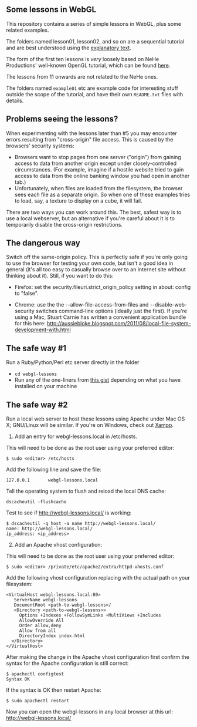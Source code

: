 Some lessons in WebGL
---------------------

This repository contains a series of simple lessons in WebGL, plus some
related examples.

The folders named lesson01, lesson02, and so on are a sequential tutorial and
are best understood using the [explanatory text](http://learningwebgl.com/lessons/).

The form of the first ten lessons is *very* loosely based on NeHe Productions'
well-known OpenGL tutorial, which can be found [here](http://nehe.gamedev.net/).

The lessons from 11 onwards are not related to the NeHe ones.

The folders named `example01` etc are example code for interesting stuff outside
the scope of the tutorial, and have their own `README.txt` files with details.


Problems seeing the lessons?
----------------------------

When experimenting with the lessons later than #5 you may encounter errors
resulting from "cross-origin" file access.  This is caused by the browsers'
security systems:

 * Browsers want to stop pages from one server ("origin") from gaining access
   to data from another origin except under closely-controlled circumstances.
   (For example, imagine if a hostile website tried to gain access to data
   from the online banking window you had open in another tab.)
 * Unfortunately, when files are loaded from the filesystem, the browser sees
   each file as a separate origin.  So when one of these examples tries to
   load, say, a texture to display on a cube, it will fail.

There are two ways you can work around this.  The best, safest way is to use
a local webserver, but an alternative if you're careful about it is to
temporarily disable the cross-origin restrictions.

The dangerous way
---------------------

Switch off the same-origin policy.  This is perfectly safe if you're only
going to use the browser for testing your own code, but isn't a good idea
in general (it's all too easy to casually browse over to an internet site
without thinking about it).  Still, if you want to do this:

 * Firefox: set the security.fileuri.strict_origin_policy setting in
   about: config to "false".

 * Chrome: use the the --allow-file-access-from-files and
   --disable-web-security switches command-line options (ideally just the
   first).  If you're using a Mac, Stuart Carnie has written a convenient
   application bundle for this here:
   <http://aussiebloke.blogspot.com/2011/08/local-file-system-development-with.html>


The safe way #1
--------------

Run a Ruby/Python/Perl etc server directly in the folder

- `cd webgl-lessons` 
- Run any of the one-liners from [this gist](https://gist.github.com/willurd/5720255) depending on what you have installed on your machine
    
The safe way #2
--------------

Run a local web server to host these
lessons using Apache under Mac OS X; GNU/Linux will be similar.  If you're
on Windows, check out [Xampp](http://www.apachefriends.org/en/xampp.html).

1) Add an entry for webgl-lessons.local in /etc/hosts.

 This will need to be done as the root user using your preferred editor:

    $ sudo <editor> /etc/hosts

Add the following line and save the file:

    127.0.0.1       webgl-lessons.local

Tell the operating system to flush and reload the local DNS cache:

    dscacheutil -flushcache

Test to see if http://webgl-lessons.local/ is working:

    $ dscacheutil -q host -a name http://webgl-lessons.local/
    name: http://webgl-lessons.local/
    ip_address: <ip_address>

2) Add an Apache vhost configuration:

This will need to be done as the root user using your preferred editor:

    $ sudo <editor> /private/etc/apache2/extra/httpd-vhosts.conf

Add the following vhost configuration replacing <path-to-webgl-lessons> with
the actual path on your filesystem:

    <VirtualHost webgl-lessons.local:80>
       ServerName webgl-lessons
       DocumentRoot <path-to-webgl-lessons>/
       <Directory <path-to-webgl-lessons>>
         Options +Indexes +FollowSymLinks +MultiViews +Includes
         AllowOverride All
         Order allow,deny
         Allow from all
         DirectoryIndex index.html
      </Directory>
    </VirtualHost>

After making the change in the Apache vhost configuration first confirm the
syntax for the Apache configuration is still correct:

    $ apachectl configtest
    Syntax OK

If the syntax is OK then restart Apache:

    $ sudo apachectl restart

Now you can open the webgl-lessons in any local browser at this url:
<http://webgl-lessons.local/>
